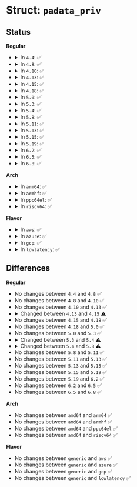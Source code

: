 # Struct: <code>padata_priv</code>

## Status
<b>Regular</b>
<ul>
<li>
<details>
<summary>In <code>4.4</code>: ✅</summary>

```c
struct padata_priv {
    struct list_head list;
    struct parallel_data *pd;
    int cb_cpu;
    int info;
    void (*parallel)(struct padata_priv *);
    void (*serial)(struct padata_priv *);
};
```
</details>
</li>
<li>
<details>
<summary>In <code>4.8</code>: ✅</summary>

```c
struct padata_priv {
    struct list_head list;
    struct parallel_data *pd;
    int cb_cpu;
    int info;
    void (*parallel)(struct padata_priv *);
    void (*serial)(struct padata_priv *);
};
```
</details>
</li>
<li>
<details>
<summary>In <code>4.10</code>: ✅</summary>

```c
struct padata_priv {
    struct list_head list;
    struct parallel_data *pd;
    int cb_cpu;
    int info;
    void (*parallel)(struct padata_priv *);
    void (*serial)(struct padata_priv *);
};
```
</details>
</li>
<li>
<details>
<summary>In <code>4.13</code>: ✅</summary>

```c
struct padata_priv {
    struct list_head list;
    struct parallel_data *pd;
    int cb_cpu;
    int info;
    void (*parallel)(struct padata_priv *);
    void (*serial)(struct padata_priv *);
};
```
</details>
</li>
<li>
<details>
<summary>In <code>4.15</code>: ✅</summary>

```c
struct padata_priv {
    struct list_head list;
    struct parallel_data *pd;
    int cb_cpu;
    int cpu;
    int info;
    void (*parallel)(struct padata_priv *);
    void (*serial)(struct padata_priv *);
};
```
</details>
</li>
<li>
<details>
<summary>In <code>4.18</code>: ✅</summary>

```c
struct padata_priv {
    struct list_head list;
    struct parallel_data *pd;
    int cb_cpu;
    int cpu;
    int info;
    void (*parallel)(struct padata_priv *);
    void (*serial)(struct padata_priv *);
};
```
</details>
</li>
<li>
<details>
<summary>In <code>5.0</code>: ✅</summary>

```c
struct padata_priv {
    struct list_head list;
    struct parallel_data *pd;
    int cb_cpu;
    int cpu;
    int info;
    void (*parallel)(struct padata_priv *);
    void (*serial)(struct padata_priv *);
};
```
</details>
</li>
<li>
<details>
<summary>In <code>5.3</code>: ✅</summary>

```c
struct padata_priv {
    struct list_head list;
    struct parallel_data *pd;
    int cb_cpu;
    int cpu;
    int info;
    void (*parallel)(struct padata_priv *);
    void (*serial)(struct padata_priv *);
};
```
</details>
</li>
<li>
<details>
<summary>In <code>5.4</code>: ✅</summary>

```c
struct padata_priv {
    struct list_head list;
    struct parallel_data *pd;
    int cb_cpu;
    int cpu;
    unsigned int seq_nr;
    int info;
    void (*parallel)(struct padata_priv *);
    void (*serial)(struct padata_priv *);
};
```
</details>
</li>
<li>
<details>
<summary>In <code>5.8</code>: ✅</summary>

```c
struct padata_priv {
    struct list_head list;
    struct parallel_data *pd;
    int cb_cpu;
    unsigned int seq_nr;
    int info;
    void (*parallel)(struct padata_priv *);
    void (*serial)(struct padata_priv *);
};
```
</details>
</li>
<li>
<details>
<summary>In <code>5.11</code>: ✅</summary>

```c
struct padata_priv {
    struct list_head list;
    struct parallel_data *pd;
    int cb_cpu;
    unsigned int seq_nr;
    int info;
    void (*parallel)(struct padata_priv *);
    void (*serial)(struct padata_priv *);
};
```
</details>
</li>
<li>
<details>
<summary>In <code>5.13</code>: ✅</summary>

```c
struct padata_priv {
    struct list_head list;
    struct parallel_data *pd;
    int cb_cpu;
    unsigned int seq_nr;
    int info;
    void (*parallel)(struct padata_priv *);
    void (*serial)(struct padata_priv *);
};
```
</details>
</li>
<li>
<details>
<summary>In <code>5.15</code>: ✅</summary>

```c
struct padata_priv {
    struct list_head list;
    struct parallel_data *pd;
    int cb_cpu;
    unsigned int seq_nr;
    int info;
    void (*parallel)(struct padata_priv *);
    void (*serial)(struct padata_priv *);
};
```
</details>
</li>
<li>
<details>
<summary>In <code>5.19</code>: ✅</summary>

```c
struct padata_priv {
    struct list_head list;
    struct parallel_data *pd;
    int cb_cpu;
    unsigned int seq_nr;
    int info;
    void (*parallel)(struct padata_priv *);
    void (*serial)(struct padata_priv *);
};
```
</details>
</li>
<li>
<details>
<summary>In <code>6.2</code>: ✅</summary>

```c
struct padata_priv {
    struct list_head list;
    struct parallel_data *pd;
    int cb_cpu;
    unsigned int seq_nr;
    int info;
    void (*parallel)(struct padata_priv *);
    void (*serial)(struct padata_priv *);
};
```
</details>
</li>
<li>
<details>
<summary>In <code>6.5</code>: ✅</summary>

```c
struct padata_priv {
    struct list_head list;
    struct parallel_data *pd;
    int cb_cpu;
    unsigned int seq_nr;
    int info;
    void (*parallel)(struct padata_priv *);
    void (*serial)(struct padata_priv *);
};
```
</details>
</li>
<li>
<details>
<summary>In <code>6.8</code>: ✅</summary>

```c
struct padata_priv {
    struct list_head list;
    struct parallel_data *pd;
    int cb_cpu;
    unsigned int seq_nr;
    int info;
    void (*parallel)(struct padata_priv *);
    void (*serial)(struct padata_priv *);
};
```
</details>
</li>
</ul>
<b>Arch</b>
<ul>
<li>
<details>
<summary>In <code>arm64</code>: ✅</summary>

```c
struct padata_priv {
    struct list_head list;
    struct parallel_data *pd;
    int cb_cpu;
    int cpu;
    unsigned int seq_nr;
    int info;
    void (*parallel)(struct padata_priv *);
    void (*serial)(struct padata_priv *);
};
```
</details>
</li>
<li>
<details>
<summary>In <code>armhf</code>: ✅</summary>

```c
struct padata_priv {
    struct list_head list;
    struct parallel_data *pd;
    int cb_cpu;
    int cpu;
    unsigned int seq_nr;
    int info;
    void (*parallel)(struct padata_priv *);
    void (*serial)(struct padata_priv *);
};
```
</details>
</li>
<li>
<details>
<summary>In <code>ppc64el</code>: ✅</summary>

```c
struct padata_priv {
    struct list_head list;
    struct parallel_data *pd;
    int cb_cpu;
    int cpu;
    unsigned int seq_nr;
    int info;
    void (*parallel)(struct padata_priv *);
    void (*serial)(struct padata_priv *);
};
```
</details>
</li>
<li>
<details>
<summary>In <code>riscv64</code>: ✅</summary>

```c
struct padata_priv {
    struct list_head list;
    struct parallel_data *pd;
    int cb_cpu;
    int cpu;
    unsigned int seq_nr;
    int info;
    void (*parallel)(struct padata_priv *);
    void (*serial)(struct padata_priv *);
};
```
</details>
</li>
</ul>
<b>Flavor</b>
<ul>
<li>
<details>
<summary>In <code>aws</code>: ✅</summary>

```c
struct padata_priv {
    struct list_head list;
    struct parallel_data *pd;
    int cb_cpu;
    int cpu;
    unsigned int seq_nr;
    int info;
    void (*parallel)(struct padata_priv *);
    void (*serial)(struct padata_priv *);
};
```
</details>
</li>
<li>
<details>
<summary>In <code>azure</code>: ✅</summary>

```c
struct padata_priv {
    struct list_head list;
    struct parallel_data *pd;
    int cb_cpu;
    int cpu;
    unsigned int seq_nr;
    int info;
    void (*parallel)(struct padata_priv *);
    void (*serial)(struct padata_priv *);
};
```
</details>
</li>
<li>
<details>
<summary>In <code>gcp</code>: ✅</summary>

```c
struct padata_priv {
    struct list_head list;
    struct parallel_data *pd;
    int cb_cpu;
    int cpu;
    unsigned int seq_nr;
    int info;
    void (*parallel)(struct padata_priv *);
    void (*serial)(struct padata_priv *);
};
```
</details>
</li>
<li>
<details>
<summary>In <code>lowlatency</code>: ✅</summary>

```c
struct padata_priv {
    struct list_head list;
    struct parallel_data *pd;
    int cb_cpu;
    int cpu;
    unsigned int seq_nr;
    int info;
    void (*parallel)(struct padata_priv *);
    void (*serial)(struct padata_priv *);
};
```
</details>
</li>
</ul>

## Differences
<b>Regular</b>
<ul>
<li>
No changes between <code>4.4</code> and <code>4.8</code> ✅
</li>
<li>
No changes between <code>4.8</code> and <code>4.10</code> ✅
</li>
<li>
No changes between <code>4.10</code> and <code>4.13</code> ✅
</li>
<li>
<details>
<summary>Changed between <code>4.13</code> and <code>4.15</code> ⚠️</summary>
<ul>
<li>
<b>Field added. </b>
<code>int cpu</code>
</li>
</ul>
</details>
</li>
<li>
No changes between <code>4.15</code> and <code>4.18</code> ✅
</li>
<li>
No changes between <code>4.18</code> and <code>5.0</code> ✅
</li>
<li>
No changes between <code>5.0</code> and <code>5.3</code> ✅
</li>
<li>
<details>
<summary>Changed between <code>5.3</code> and <code>5.4</code> ⚠️</summary>
<ul>
<li>
<b>Field added. </b>
<code>unsigned int seq_nr</code>
</li>
</ul>
</details>
</li>
<li>
<details>
<summary>Changed between <code>5.4</code> and <code>5.8</code> ⚠️</summary>
<ul>
<li>
<b>Field removed. </b>
<code>int cpu</code>
</li>
</ul>
</details>
</li>
<li>
No changes between <code>5.8</code> and <code>5.11</code> ✅
</li>
<li>
No changes between <code>5.11</code> and <code>5.13</code> ✅
</li>
<li>
No changes between <code>5.13</code> and <code>5.15</code> ✅
</li>
<li>
No changes between <code>5.15</code> and <code>5.19</code> ✅
</li>
<li>
No changes between <code>5.19</code> and <code>6.2</code> ✅
</li>
<li>
No changes between <code>6.2</code> and <code>6.5</code> ✅
</li>
<li>
No changes between <code>6.5</code> and <code>6.8</code> ✅
</li>
</ul>
<b>Arch</b>
<ul>
<li>
No changes between <code>amd64</code> and <code>arm64</code> ✅
</li>
<li>
No changes between <code>amd64</code> and <code>armhf</code> ✅
</li>
<li>
No changes between <code>amd64</code> and <code>ppc64el</code> ✅
</li>
<li>
No changes between <code>amd64</code> and <code>riscv64</code> ✅
</li>
</ul>
<b>Flavor</b>
<ul>
<li>
No changes between <code>generic</code> and <code>aws</code> ✅
</li>
<li>
No changes between <code>generic</code> and <code>azure</code> ✅
</li>
<li>
No changes between <code>generic</code> and <code>gcp</code> ✅
</li>
<li>
No changes between <code>generic</code> and <code>lowlatency</code> ✅
</li>
</ul>
